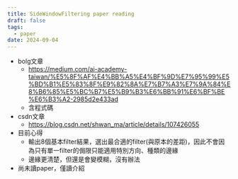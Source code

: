 ```yaml
---
title: SideWindowFiltering paper reading
draft: false
tags:
  - paper
date: 2024-09-04
---
```




- bolg文章
	- https://medium.com/ai-academy-taiwan/%E5%8F%AF%E4%BB%A5%E4%BF%9D%E7%95%99%E5%BD%B1%E5%83%8F%E9%82%8A%E7%B7%A3%E7%9A%84%E8%B6%85%E5%BC%B7%E5%B9%B3%E6%BB%91%E6%BF%BE%E6%B3%A2-2985d2e433ad
	- 含程式碼
- csdn文章
	- https://blog.csdn.net/shwan_ma/article/details/107426055
- 目前心得
	- 輸出8個基本filter結果，選出最合適的filter(與原本的差距)，因此不會因為只有單一filter的侷限只能適用特別方向、種類的邊緣
	- 邊緣更清楚，但還是會變模糊，沒有辦法
- 尚未讀paper，僅讀介紹